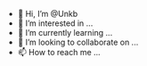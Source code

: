 - 👋 Hi, I’m @Unkb
- 👀 I’m interested in ...
- 🌱 I’m currently learning ...
- 💞️ I’m looking to collaborate on ...
- 📫 How to reach me ...

<!---
Unkb/Unkb is a ✨ special ✨ repository because its `README.md` (this file) appears on your GitHub profile.
You can click the Preview link to take a look at your changes.
--->
